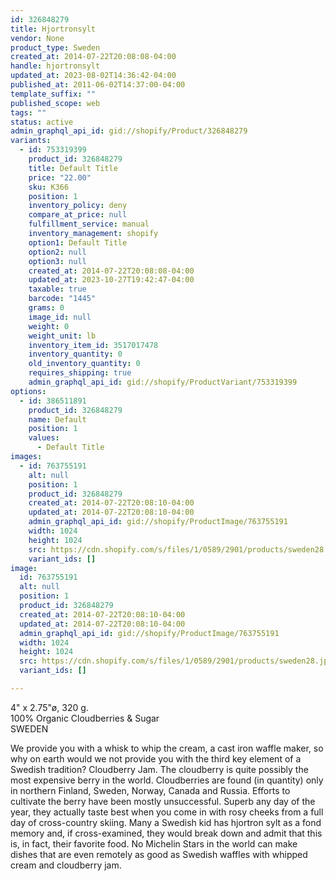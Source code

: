 ```yaml
---
id: 326848279
title: Hjortronsylt
vendor: None
product_type: Sweden
created_at: 2014-07-22T20:08:08-04:00
handle: hjortronsylt
updated_at: 2023-08-02T14:36:42-04:00
published_at: 2011-06-02T14:37:00-04:00
template_suffix: ""
published_scope: web
tags: ""
status: active
admin_graphql_api_id: gid://shopify/Product/326848279
variants:
  - id: 753319399
    product_id: 326848279
    title: Default Title
    price: "22.00"
    sku: K366
    position: 1
    inventory_policy: deny
    compare_at_price: null
    fulfillment_service: manual
    inventory_management: shopify
    option1: Default Title
    option2: null
    option3: null
    created_at: 2014-07-22T20:08:08-04:00
    updated_at: 2023-10-27T19:42:47-04:00
    taxable: true
    barcode: "1445"
    grams: 0
    image_id: null
    weight: 0
    weight_unit: lb
    inventory_item_id: 3517017478
    inventory_quantity: 0
    old_inventory_quantity: 0
    requires_shipping: true
    admin_graphql_api_id: gid://shopify/ProductVariant/753319399
options:
  - id: 386511891
    product_id: 326848279
    name: Default
    position: 1
    values:
      - Default Title
images:
  - id: 763755191
    alt: null
    position: 1
    product_id: 326848279
    created_at: 2014-07-22T20:08:10-04:00
    updated_at: 2014-07-22T20:08:10-04:00
    admin_graphql_api_id: gid://shopify/ProductImage/763755191
    width: 1024
    height: 1024
    src: https://cdn.shopify.com/s/files/1/0589/2901/products/sweden28.jpeg?v=1406074090
    variant_ids: []
image:
  id: 763755191
  alt: null
  position: 1
  product_id: 326848279
  created_at: 2014-07-22T20:08:10-04:00
  updated_at: 2014-07-22T20:08:10-04:00
  admin_graphql_api_id: gid://shopify/ProductImage/763755191
  width: 1024
  height: 1024
  src: https://cdn.shopify.com/s/files/1/0589/2901/products/sweden28.jpeg?v=1406074090
  variant_ids: []

---
```


4" x 2.75"ø, 320 g.  
100% Organic Cloudberries & Sugar  
SWEDEN

We provide you with a whisk to whip the cream, a cast iron waffle maker, so why on earth would we not provide you with the third key element of a Swedish tradition? Cloudberry Jam. The cloudberry is quite possibly the most expensive berry in the world. Cloudberries are found (in quantity) only in northern Finland, Sweden, Norway, Canada and Russia. Efforts to cultivate the berry have been mostly unsuccessful. Superb any day of the year, they actually taste best when you come in with rosy cheeks from a full day of cross-country skiing. Many a Swedish kid has hjortron sylt as a fond memory and, if cross-examined, they would break down and admit that this is, in fact, their favorite food. No Michelin Stars in the world can make dishes that are even remotely as good as Swedish waffles with whipped cream and cloudberry jam.